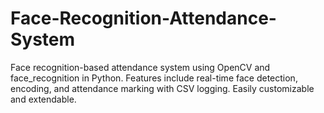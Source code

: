 # Face-Recognition-Attendance-System
Face recognition-based attendance system using OpenCV and face_recognition in Python. Features include real-time face detection, encoding, and attendance marking with CSV logging. Easily customizable and extendable.
